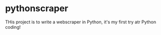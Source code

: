 # pythonscraper

THis project is to write a webscraper in Python, it's my first try atr Python coding!
